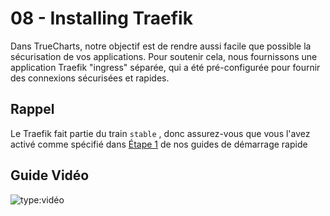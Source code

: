 # 08 - Installing Traefik

Dans TrueCharts, notre objectif est de rendre aussi facile que possible la sécurisation de vos applications. Pour soutenir cela, nous fournissons une application Traefik "ingress" séparée, qui a été pré-configurée pour fournir des connexions sécurisées et rapides.

## Rappel

Le Traefik fait partie du train `stable` , donc assurez-vous que vous l'avez activé comme spécifié dans [Étape 1](https://truecharts.org/manual/Quick-Start%20Guides/01-Adding-TrueCharts/) de nos guides de démarrage rapide

## Guide Vidéo

![type:vidéo](https://www.youtube.com/embed/bWNPfrKjawI)
